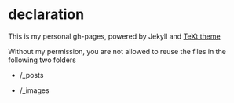 # declaration

This is my personal gh-pages, powered by Jekyll and [TeXt theme](https://github.com/kitian616/jekyll-TeXt-theme)

Without my permission, you are not allowed to reuse the files in the following two folders  

* /_posts

* /_images



